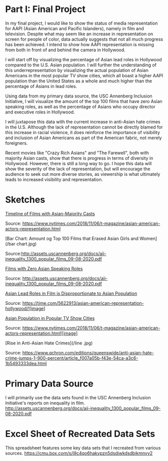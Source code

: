 # Part I: Final Project
In my final project, I would like to show the status of media representation for AAPI (Asian American and Pacific Islanders), namely in film and television. Despite what may seem like an increase in representation on screen for people of color, data actually suggests that not all much progress has been achieved. I intend to show how AAPI representation is missing from both in front of and behind the camera in Hollywood.

I will start off by visualizing the percentage of Asian lead roles in Hollywood compared to the U.S. Asian population. I will further the understanding of this underrepresentation by visualizing the actual population of Asian Americans in the most popular TV show cities, which all boast a higher AAPI population than the United States as a whole and much higher than the percentage of Asians in lead roles. 

Using data from my primary data source, the USC Annenberg Inclusion Initiative, I will visualize the amount of the top 100 films that have zero Asian speaking roles, as well as the percentage of Asians who occupy director and executive roles in Hollywood.

I will juxtapose this data with the current increase in anti-Asian hate crimes in the U.S. Although the lack of representation cannot be directly blamed for this increase in racial violence, it does reinforce the importance of visibility and inclusion of Asian Americans as part of the American fabric, not merely foreigners.

Recent movies like "Crazy Rich Asians" and "The Farewell", both with majority Asian casts, show that there is progress in terms of diversity in Hollywood. However, there is still a long way to go. I hope this data will show the severity of the lack of representation, but will encourage the audience to seek out more diverse stories, as viewership is what ultimately leads to increased visibility and representation. 

# Sketches
[Timeline of Films with Asian-Majority Casts](/timeline.jpg)

Source: https://www.nytimes.com/2018/11/06/t-magazine/asian-american-actors-representation.html

[Bar Chart: Amount og Top 100 Films that Erased Asian Girls and Women](/bar chart.jpg)

Source:http://assets.uscannenberg.org/docs/aii-inequality_1300_popular_films_09-08-2020.pdf

[Films with Zero Asian Speaking Roles](/block.jpg)

Source: http://assets.uscannenberg.org/docs/aii-inequality_1300_popular_films_09-08-2020.pdf

[Asian Lead Roles in Film is Disproportionate to Asian Population](/piecharts.jpg)

Source: https://time.com/5622913/asian-american-representation-hollywood/![image]

[Asian Population in Popular TV Show Cities](/populations.jpg)

Source: https://www.nytimes.com/2018/11/06/t-magazine/asian-american-actors-representation.html![image]

[Rise in Anti-Asian Hate Crimes](/line .jpg)

Source: https://www.qchron.com/editions/queenswide/anti-asian-hate-crime-jumps-1-900-percent/article_f007a05b-f43e-54ca-a3c6-1b5493333dea.html

# Primary Data Source
I will primarily use the data sets found in the USC Annenberg Inclusion Initiative's reports on inequality in film.
http://assets.uscannenberg.org/docs/aii-inequality_1300_popular_films_09-08-2020.pdf

# Excel Sheet of Recreated Data Sets
This spreadsheet features some key data sets that I recreated from various sources.
https://cmu.box.com/s/j9c4qo6hakypzn5dsdjwkdsdbikmnvy2
